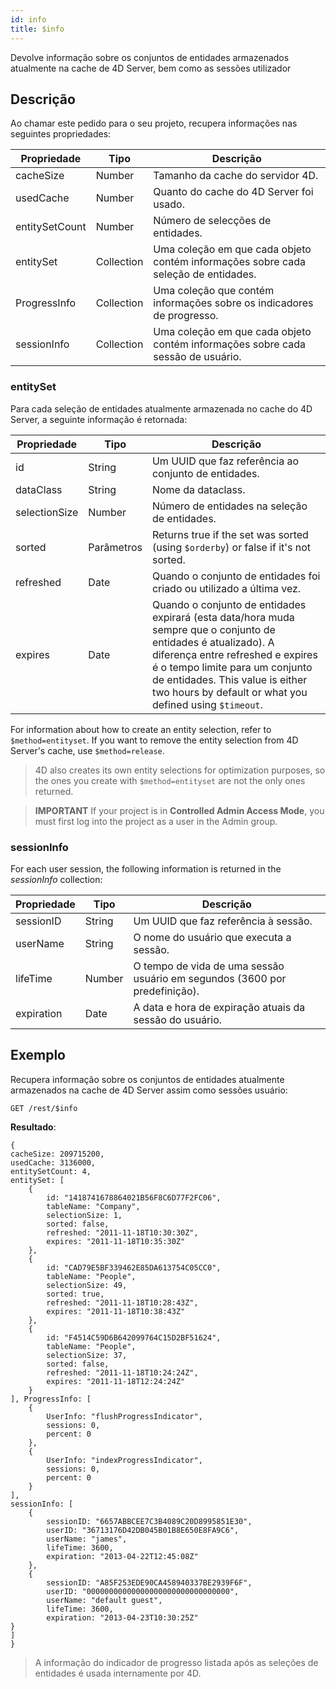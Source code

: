 ```yaml
---
id: info
title: $info
---
```


Devolve informação sobre os conjuntos de entidades armazenados atualmente na cache de 4D Server, bem como as sessões utilizador

## Descrição

Ao chamar este pedido para o seu projeto, recupera informações nas seguintes propriedades:

| Propriedade    | Tipo       | Descrição                                                                                          |
| -------------- | ---------- | -------------------------------------------------------------------------------------------------- |
| cacheSize      | Number     | Tamanho da cache do servidor 4D.                                                   |
| usedCache      | Number     | Quanto do cache do 4D Server foi usado.                                            |
| entitySetCount | Number     | Número de selecções de entidades.                                                  |
| entitySet      | Collection | Uma coleção em que cada objeto contém informações sobre cada seleção de entidades. |
| ProgressInfo   | Collection | Uma coleção que contém informações sobre os indicadores de progresso.              |
| sessionInfo    | Collection | Uma coleção em que cada objeto contém informações sobre cada sessão de usuário.    |

### entitySet

Para cada seleção de entidades atualmente armazenada no cache do 4D Server, a seguinte informação é retornada:

| Propriedade   | Tipo       | Descrição                                                                                                                                                                                                                                                                                                                                               |
| ------------- | ---------- | ------------------------------------------------------------------------------------------------------------------------------------------------------------------------------------------------------------------------------------------------------------------------------------------------------------------------------------------------------- |
| id            | String     | Um UUID que faz referência ao conjunto de entidades.                                                                                                                                                                                                                                                                                    |
| dataClass     | String     | Nome da dataclass.                                                                                                                                                                                                                                                                                                                      |
| selectionSize | Number     | Número de entidades na seleção de entidades.                                                                                                                                                                                                                                                                                            |
| sorted        | Parâmetros | Returns true if the set was sorted (using `$orderby`) or false if it's not sorted.                                                                                                                                                                                                                                   |
| refreshed     | Date       | Quando o conjunto de entidades foi criado ou utilizado a última vez.                                                                                                                                                                                                                                                                    |
| expires       | Date       | Quando o conjunto de entidades expirará (esta data/hora muda sempre que o conjunto de entidades é atualizado). A diferença entre refreshed e expires é o tempo limite para um conjunto de entidades. This value is either two hours by default or what you defined using `$timeout`. |

For information about how to create an entity selection, refer to `$method=entityset`. If you want to remove the entity selection from 4D Server's cache, use `$method=release`.

> 4D also creates its own entity selections for optimization purposes, so the ones you create with `$method=entityset` are not the only ones returned.

> **IMPORTANT**
> If your project is in **Controlled Admin Access Mode**, you must first log into the project as a user in the Admin group.

### sessionInfo

For each user session, the following information is returned in the _sessionInfo_ collection:

| Propriedade | Tipo   | Descrição                                                                                                     |
| ----------- | ------ | ------------------------------------------------------------------------------------------------------------- |
| sessionID   | String | Um UUID que faz referência à sessão.                                                          |
| userName    | String | O nome do usuário que executa a sessão.                                                       |
| lifeTime    | Number | O tempo de vida de uma sessão usuário em segundos (3600 por predefinição). |
| expiration  | Date   | A data e hora de expiração atuais da sessão do usuário.                                       |

## Exemplo

Recupera informação sobre os conjuntos de entidades atualmente armazenados na cache de 4D Server assim como sessões usuário:

`GET /rest/$info`

**Resultado**:

```
{
cacheSize: 209715200,
usedCache: 3136000,
entitySetCount: 4,
entitySet: [
    {
        id: "1418741678864021B56F8C6D77F2FC06",
        tableName: "Company",
        selectionSize: 1,
        sorted: false,
        refreshed: "2011-11-18T10:30:30Z",
        expires: "2011-11-18T10:35:30Z"
    },
    {
        id: "CAD79E5BF339462E85DA613754C05CC0",
        tableName: "People",
        selectionSize: 49,
        sorted: true,
        refreshed: "2011-11-18T10:28:43Z",
        expires: "2011-11-18T10:38:43Z"
    },
    {
        id: "F4514C59D6B642099764C15D2BF51624",
        tableName: "People",
        selectionSize: 37,
        sorted: false,
        refreshed: "2011-11-18T10:24:24Z",
        expires: "2011-11-18T12:24:24Z"
    }
], ProgressInfo: [
    {
        UserInfo: "flushProgressIndicator",
        sessions: 0,
        percent: 0
    },
    {
        UserInfo: "indexProgressIndicator",
        sessions: 0,
        percent: 0
    }
],
sessionInfo: [ 
    {
        sessionID: "6657ABBCEE7C3B4089C20D8995851E30",
        userID: "36713176D42DB045B01B8E650E8FA9C6",
        userName: "james",
        lifeTime: 3600,
        expiration: "2013-04-22T12:45:08Z"
    },
    {
        sessionID: "A85F253EDE90CA458940337BE2939F6F",
        userID: "00000000000000000000000000000000",
        userName: "default guest",
        lifeTime: 3600,
        expiration: "2013-04-23T10:30:25Z"
}
]
}
```

> A informação do indicador de progresso listada após as seleções de entidades é usada internamente por 4D.

